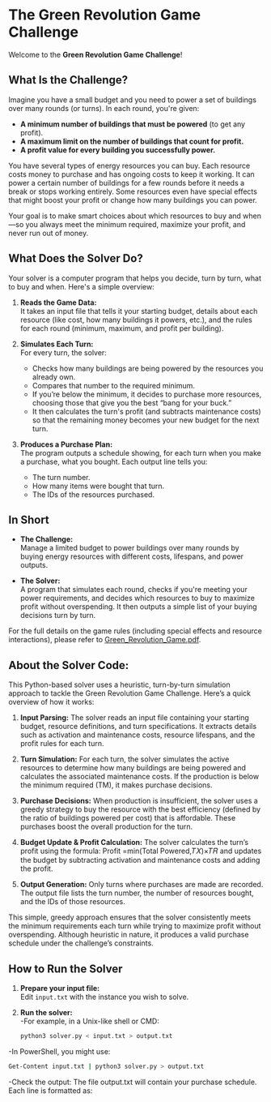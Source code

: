# The Green Revolution Game Challenge

Welcome to the **Green Revolution Game Challenge**!

## What Is the Challenge?

Imagine you have a small budget and you need to power a set of buildings over many rounds (or turns). In each round, you're given:

- **A minimum number of buildings that must be powered** (to get any profit).
- **A maximum limit on the number of buildings that count for profit.**
- **A profit value for every building you successfully power.**

You have several types of energy resources you can buy. Each resource costs money to purchase and has ongoing costs to keep it working. It can power a certain number of buildings for a few rounds before it needs a break or stops working entirely. Some resources even have special effects that might boost your profit or change how many buildings you can power.

Your goal is to make smart choices about which resources to buy and when—so you always meet the minimum required, maximize your profit, and never run out of money.

## What Does the Solver Do?

Your solver is a computer program that helps you decide, turn by turn, what to buy and when. Here's a simple overview:

1. **Reads the Game Data:**  
   It takes an input file that tells it your starting budget, details about each resource (like cost, how many buildings it powers, etc.), and the rules for each round (minimum, maximum, and profit per building).

2. **Simulates Each Turn:**  
   For every turn, the solver:
   - Checks how many buildings are being powered by the resources you already own.
   - Compares that number to the required minimum.
   - If you’re below the minimum, it decides to purchase more resources, choosing those that give you the best “bang for your buck.”
   - It then calculates the turn's profit (and subtracts maintenance costs) so that the remaining money becomes your new budget for the next turn.

3. **Produces a Purchase Plan:**  
   The program outputs a schedule showing, for each turn when you make a purchase, what you bought. Each output line tells you:
   - The turn number.
   - How many items were bought that turn.
   - The IDs of the resources purchased.

## In Short

- **The Challenge:**  
  Manage a limited budget to power buildings over many rounds by buying energy resources with different costs, lifespans, and power outputs.

- **The Solver:**  
  A program that simulates each round, checks if you're meeting your power requirements, and decides which resources to buy to maximize profit without overspending. It then outputs a simple list of your buying decisions turn by turn.

For the full details on the game rules (including special effects and resource interactions), please refer to [Green_Revolution_Game.pdf](Green_Revolution_Game.pdf).

## About the Solver Code:
This Python-based solver uses a heuristic, turn-by-turn simulation approach to tackle the Green Revolution Game Challenge. Here’s a quick overview of how it works:

1.   **Input Parsing:**
The solver reads an input file containing your starting budget, resource definitions, and turn specifications. It extracts details such as activation and maintenance costs, resource lifespans, and the profit rules for each turn.

2.   **Turn Simulation:**
For each turn, the solver simulates the active resources to determine how many buildings are being powered and calculates the associated maintenance costs. If the production is below the minimum required (TM), it makes purchase decisions.

3.   **Purchase Decisions:**
When production is insufficient, the solver uses a greedy strategy to buy the resource with the best efficiency (defined by the ratio of buildings powered per cost) that is affordable. These purchases boost the overall production for the turn.

4.   **Budget Update & Profit Calculation:**
The solver calculates the turn’s profit using the formula:
Profit =min(Total Powered,𝑇𝑋)×𝑇𝑅
and updates the budget by subtracting activation and maintenance costs and adding the profit.

5.   **Output Generation:**
Only turns where purchases are made are recorded. The output file lists the turn number, the number of resources bought, and the IDs of those resources.

This simple, greedy approach ensures that the solver consistently meets the minimum requirements each turn while trying to maximize profit without overspending. Although heuristic in nature, it produces a valid purchase schedule under the challenge’s constraints.


## How to Run the Solver

1. **Prepare your input file:**  
   Edit `input.txt` with the instance you wish to solve.

2. **Run the solver:**  
-For example, in a Unix-like shell or CMD:
   ```bash
   python3 solver.py < input.txt > output.txt
-In PowerShell, you might use:
   ```bash
  Get-Content input.txt | python3 solver.py > output.txt
```
-Check the output:
The file output.txt will contain your purchase schedule. Each line is formatted as:



